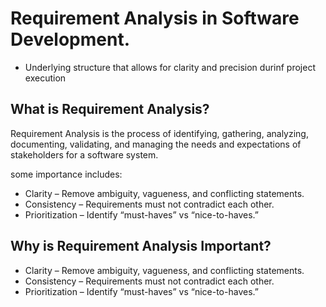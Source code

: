 # Requirement Analysis in Software Development.

- Underlying structure that allows for clarity and precision durinf project execution

## What is Requirement Analysis?

Requirement Analysis is the process of identifying, gathering, analyzing, documenting, validating, and managing the needs and expectations of stakeholders for a software system.

some importance includes:

- Clarity – Remove ambiguity, vagueness, and conflicting statements.
- Consistency – Requirements must not contradict each other.
- Prioritization – Identify “must-haves” vs “nice-to-haves.”

## Why is Requirement Analysis Important?

- Clarity – Remove ambiguity, vagueness, and conflicting statements.
- Consistency – Requirements must not contradict each other.
- Prioritization – Identify “must-haves” vs “nice-to-haves.”
